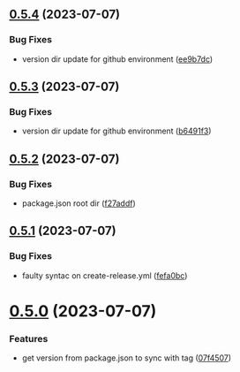 ## [0.5.4](https://github.com/henrynoowah/blog/compare/v0.5.3...v0.5.4) (2023-07-07)


### Bug Fixes

* version dir update for github environment ([ee9b7dc](https://github.com/henrynoowah/blog/commit/ee9b7dca4e82375dd4227b7f537d8520d565e489))



## [0.5.3](https://github.com/henrynoowah/blog/compare/v0.5.2...v0.5.3) (2023-07-07)


### Bug Fixes

* version dir update for github environment ([b6491f3](https://github.com/henrynoowah/blog/commit/b6491f3c132277a2e00078402289c48257479801))



## [0.5.2](https://github.com/henrynoowah/blog/compare/v0.5.1...v0.5.2) (2023-07-07)


### Bug Fixes

* package.json root dir ([f27addf](https://github.com/henrynoowah/blog/commit/f27addf0fe98a4430dd07a1b5c7ca9437a3e2b29))



## [0.5.1](https://github.com/henrynoowah/blog/compare/v0.5.0...v0.5.1) (2023-07-07)


### Bug Fixes

* faulty syntac on create-release.yml ([fefa0bc](https://github.com/henrynoowah/blog/commit/fefa0bc54126575c5e30ce0815c5585a97aafc89))



# [0.5.0](https://github.com/henrynoowah/blog/compare/v0.4.9...v0.5.0) (2023-07-07)


### Features

* get version from package.json to sync with tag ([07f4507](https://github.com/henrynoowah/blog/commit/07f450772786acdc8ca6502f2600896717a93770))



